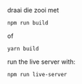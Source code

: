 draai die zooi met
```
npm run build
```
of

```
yarn build
```
run the live server with:
```
npm run live-server
```
